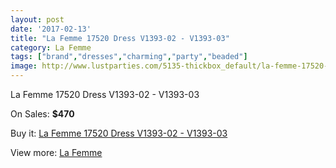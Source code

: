 ```yaml
---
layout: post
date: '2017-02-13'
title: "La Femme 17520 Dress V1393-02 - V1393-03"
category: La Femme
tags: ["brand","dresses","charming","party","beaded"]
image: http://www.lustparties.com/5135-thickbox_default/la-femme-17520-dress-v1393-02-v1393-03.jpg
---
```

La Femme 17520 Dress V1393-02 - V1393-03

On Sales: **$470**
<a href="https://www.lustparties.com/en/la-femme/1705-la-femme-17520-dress-v1393-02-v1393-03.html"><amp-img layout="responsive" width="600" height="600" src="//www.lustparties.com/5135-thickbox_default/la-femme-17520-dress-v1393-02-v1393-03.jpg" alt="La Femme 17520 Dress V1393-02 - V1393-03 0" /></a>
<a href="https://www.lustparties.com/en/la-femme/1705-la-femme-17520-dress-v1393-02-v1393-03.html"><amp-img layout="responsive" width="600" height="600" src="//www.lustparties.com/5138-thickbox_default/la-femme-17520-dress-v1393-02-v1393-03.jpg" alt="La Femme 17520 Dress V1393-02 - V1393-03 1" /></a>
<a href="https://www.lustparties.com/en/la-femme/1705-la-femme-17520-dress-v1393-02-v1393-03.html"><amp-img layout="responsive" width="600" height="600" src="//www.lustparties.com/5137-thickbox_default/la-femme-17520-dress-v1393-02-v1393-03.jpg" alt="La Femme 17520 Dress V1393-02 - V1393-03 2" /></a>
<a href="https://www.lustparties.com/en/la-femme/1705-la-femme-17520-dress-v1393-02-v1393-03.html"><amp-img layout="responsive" width="600" height="600" src="//www.lustparties.com/5136-thickbox_default/la-femme-17520-dress-v1393-02-v1393-03.jpg" alt="La Femme 17520 Dress V1393-02 - V1393-03 3" /></a>

Buy it: [La Femme 17520 Dress V1393-02 - V1393-03](https://www.lustparties.com/en/la-femme/1705-la-femme-17520-dress-v1393-02-v1393-03.html "La Femme 17520 Dress V1393-02 - V1393-03")

View more: [La Femme](https://www.lustparties.com/en/4-la-femme "La Femme")